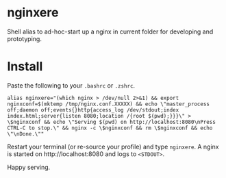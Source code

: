 # nginxere
Shell alias to ad-hoc-start up a nginx in current folder for developing and
prototyping.

# Install
Paste the following to your `.bashrc` or `.zshrc`.

```shell
alias nginxere="(which nginx > /dev/null 2>&1) && export nginxconf=$(mktemp /tmp/nginx.conf.XXXXX) && echo \"master_process off;daemon off;events{}http{access_log /dev/stdout;index index.html;server{listen 8080;location /{root $(pwd);}}}\" > \$nginxconf && echo \"Serving $(pwd) on http://localhost:8080\nPress CTRL-C to stop.\" && nginx -c \$nginxconf && rm \$nginxconf && echo \"\nDone.\""
```

Restart your terminal (or re-source your profile) and type `nginxere`.
A nginx is started on http://localhost:8080 and logs to `<STDOUT>`.

Happy serving.

